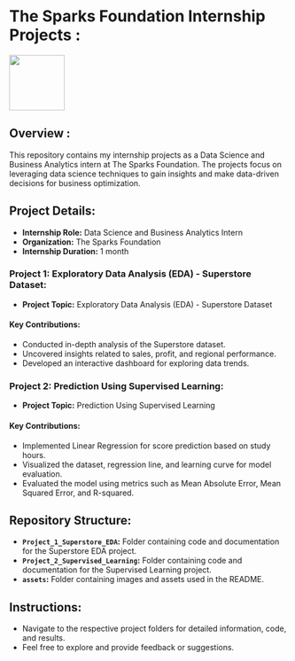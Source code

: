 # The Sparks Foundation Internship Projects :

<img src="https://github.com/Ayushmi-Adh/The-Sparks-Foundation-Projects/assets/132826306/9b621816-1d5b-4b4e-870a-d132592a8e5e" width="100">

## Overview :

This repository contains my internship projects as a Data Science and Business Analytics intern at The Sparks Foundation. The projects focus on leveraging data science techniques to gain insights and make data-driven decisions for business optimization.

## Project Details:

- **Internship Role:** Data Science and Business Analytics Intern
- **Organization:** The Sparks Foundation
- **Internship Duration:** 1 month

### Project 1: Exploratory Data Analysis (EDA) - Superstore Dataset:

- **Project Topic:** Exploratory Data Analysis (EDA) - Superstore Dataset


#### Key Contributions:

- Conducted in-depth analysis of the Superstore dataset.
- Uncovered insights related to sales, profit, and regional performance.
- Developed an interactive dashboard for exploring data trends.

### Project 2: Prediction Using Supervised Learning:

- **Project Topic:** Prediction Using Supervised Learning


#### Key Contributions:

- Implemented Linear Regression for score prediction based on study hours.
- Visualized the dataset, regression line, and learning curve for model evaluation.
- Evaluated the model using metrics such as Mean Absolute Error, Mean Squared Error, and R-squared.

## Repository Structure:

- **`Project_1_Superstore_EDA`:** Folder containing code and documentation for the Superstore EDA project.
- **`Project_2_Supervised_Learning`:** Folder containing code and documentation for the Supervised Learning project.
- **`assets`:** Folder containing images and assets used in the README.

## Instructions:

- Navigate to the respective project folders for detailed information, code, and results.
- Feel free to explore and provide feedback or suggestions.


